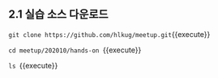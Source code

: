 ## 2.1 실습 소스 다운로드

`git clone https://github.com/hlkug/meetup.git`{{execute}}

`cd meetup/202010/hands-on `{{execute}}

`ls `{{execute}}

